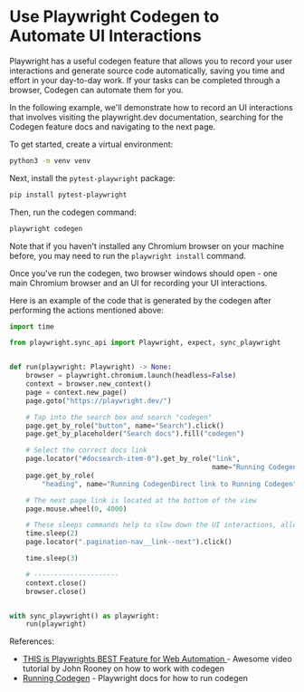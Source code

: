 # Use Playwright Codegen to Automate UI Interactions

Playwright has a useful codegen feature that allows you to record your user interactions and generate source code automatically, saving you time and effort in your day-to-day work. If your tasks can be completed through a browser, Codegen can automate them for you.

In the following example, we'll demonstrate how to record an UI interactions that involves visiting the playwright.dev documentation, searching for the Codegen feature docs and navigating to the next page.

To get started, create a virtual environment:

```sh
python3 -m venv venv
```

Next, install the `pytest-playwright` package:

```sh
pip install pytest-playwright
```

Then, run the codegen command:

```sh
playwright codegen
```

Note that if you haven't installed any Chromium browser on your machine before, you may need to run the `playwright install` command.

Once you've run the codegen, two browser windows should open - one main Chromium browser and an UI for recording your UI interactions.

Here is an example of the code that is generated by the codegen after performing the actions mentioned above:

```py
import time

from playwright.sync_api import Playwright, expect, sync_playwright


def run(playwright: Playwright) -> None:
    browser = playwright.chromium.launch(headless=False)
    context = browser.new_context()
    page = context.new_page()
    page.goto("https://playwright.dev/")

    # Tap into the search box and search "codegen"
    page.get_by_role("button", name="Search").click()
    page.get_by_placeholder("Search docs").fill("codegen")

    # Select the correct docs link
    page.locator("#docsearch-item-0").get_by_role("link",
                                                  name="Running Codegen​ Test generator").click()
    page.get_by_role(
        "heading", name="Running CodegenDirect link to Running Codegen").click()

    # The next page link is located at the bottom of the view
    page.mouse.wheel(0, 4000)

    # These sleeps commands help to slow down the UI interactions, allowing you to observe what is happening during the run.
    time.sleep(2)
    page.locator(".pagination-nav__link--next").click()

    time.sleep(3)

    # ---------------------
    context.close()
    browser.close()


with sync_playwright() as playwright:
    run(playwright)

```

References:

- [THIS is Playwrights BEST Feature for Web Automation
  ](https://www.youtube.com/watch?v=oPjfDkge8Vc&t=14s&ab_channel=JohnWatsonRooney) - Awesome video tutorial by John Rooney on how to work with codegen
- [Running Codegen](https://playwright.dev/docs/codegen-intro#running-codegen) - Playwright docs for how to run codegen
